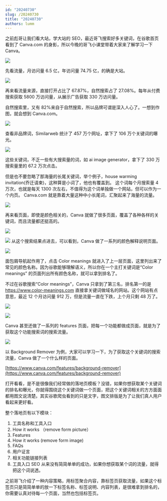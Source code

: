 ```yaml
---
id: "20240730"
slug: /20240730
title: "20240730"
authors: lumm
---
```



之前彪哥让我们看大站，学大站的 SEO，最近哥飞搜索好多关键词，在谷歌首页看到了 Canva.com 的身影，所以今晚的哥飞小课堂带着大家来了解学习一下 Canva。

![](https://images.lummstudio.com/images/2024/08/miniclass/20240730-01.jpg)

先看流量，月访问量 6.5 亿，年访问量 74.75 亿，的确是大站。

![](https://images.lummstudio.com/images/2024/08/miniclass/20240730-02.jpg)

再来看流量来源，直接打开占比了 67.87%，自然搜索占了 27.08%。每年从付费搜索获取 5800 万访问量，从展示广告获取 330 万访问量。

自然搜索里，又有 82%来自于自然搜索，所以品牌可谓是深入人心了。一想到作图，就会想到 Canva.com。

![](https://images.lummstudio.com/images/2024/08/miniclass/20240730-03.jpg)

查看非品牌词，Similarweb 统计了 457 万个网址，拿下了 106 万个关键词的曝光。

![](https://images.lummstudio.com/images/2024/08/miniclass/20240730-04.jpg)

这些关键词，不乏一些有大搜索量的词，如 ai image generator，拿下了 330 万搜索量里的 67.2 万次点击。

但是也不要忽略了那海量的长尾关键词，举个例子，house warming invitation(乔迁请柬)，这种算是小词了，他也有覆盖到。
这个词每个月搜索量 4 万次，也就是每天 1300 次左右，不值得为这个词单独做一个网站，但可以作为一个内页。
Canva.com 就是靠着大量这种中小长尾词，汇聚起来了海量的流量。

![](https://images.lummstudio.com/images/2024/08/miniclass/20240730-05.jpg)

再来看页面，即使是颜色相关的，Canva 就做了很多页面，覆盖了各种各样的关键词，而且流量都还挺高的。

![](https://images.lummstudio.com/images/2024/08/miniclass/20240730-06.jpg)

![](https://images.lummstudio.com/images/2024/08/miniclass/20240730-07.jpg)
从这个搜索结果点进去，可以看到，Canva 做了一系列的颜色解释说明页面。

![](https://images.lummstudio.com/images/2024/08/miniclass/20240730-08.jpg)

面包屑导航起作用了，点击 Color meanings 就进入了上一层页面，这里列出来了常见的颜色名称。因为谷歌能够理解语义，所以你在一个主打关键词是“Color meanings” 的页面列出所有颜色名称，就可以拿到排名了。

不过在谷歌搜索“Color meanings”，Canva 只拿到了第三名，排名第一的是 https://www.color-meanings.com 直接拿关键词做域名的网站。这个网站有点意思，最近 12 个月访问量 912 万，但是流量一直在下跌，上个月只剩 48 万了。

![](https://images.lummstudio.com/images/2024/08/miniclass/20240730-09.jpg)

![](https://images.lummstudio.com/images/2024/08/miniclass/20240730-10.jpg)

Canva 甚至还做了一系列的 features 页面，把每一个功能都做成页面，就是为了获取这个功能搜索词的搜索流量。

![](https://images.lummstudio.com/images/2024/08/miniclass/20240730-11.jpg)

以 Background Remover 为例，大家可以学习一下，为了获取这个关键词的搜索流量，Canva 做了一个什么样的页面。

[https://www.canva.com/features/background-remover](https://www.canva.com/features/background-remover)

打开看看，是不是很像我们经常做的落地页模板？没错，如果你想获取某个关键词的排名和曝光，你就得围绕这个关键词做一个页面，把这个关键词相关的方方面面都用图文说清楚。其实谷歌爬虫看到的只是文字，图文排版是为了让我们真人用户看起来更好看。

整个落地页有以下模块：
1. 工具名称和工具入口
2. How it works （remove form picture）
3. Features
4. How it works (remove form image)
5. FAQs
6. 用户证言
7. 相关功能链接列表
8. 工具入口
SEO 从来没有简简单单的成功，如果你想获取某个词的流量，就得把这个词说透。

之前哥飞介绍了一种内容策略，用标签聚合内容，靠标签页获取流量，如果这个标签页只是简简单单的放一下标签名称、标签说明、内容列表，是很难拿到排名的，你需要认真对待每一个页面，当然也包括标签页。
